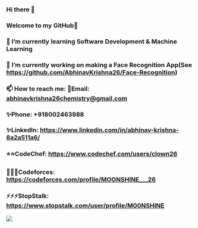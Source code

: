 ### Hi there 👋
### Welcome to my GitHub👋

### 🌱 I’m currently learning Software Development & Machine Learning
### 🔭 I’m currently working on making a Face Recognition App(See https://github.com/AbhinavKrishna26/Face-Recognition)
### 📫 How to reach me: 💬Email: abhinavkrishna26chemistry@gmail.com
### ✨Phone:  +918002463988                
### ✨LinkedIn: https://www.linkedin.com/in/abhinav-krishna-8a2a511a6/
### ⭐⭐CodeChef: https://www.codechef.com/users/clown26
### 🌟🌟🌟Codeforces: https://codeforces.com/profile/MOONSHINE___26
### ⚡⚡⚡StopStalk: https://www.stopstalk.com/user/profile/M00NSHINE
![](https://komarev.com/ghpvc/?username=AbhinavKrishna26&color=brightgreen&label=PROFILE+VIEWS)
   

<!--
**AbhinavKrishna26/AbhinavKrishna26** is a ✨ _special_ ✨ repository because its `README.md` (this file) appears on your GitHub profile.

Here are some ideas to get you started:

- 🔭 I’m currently working on ...
- 🌱 I’m currently learning ...
- 👯 I’m looking to collaborate on ...
- 🤔 I’m looking for help with ...
- 💬 Ask me about ...
- 📫 How to reach me: ...
- 😄 Pronouns: ...
- ⚡ Fun fact: ...
-->
